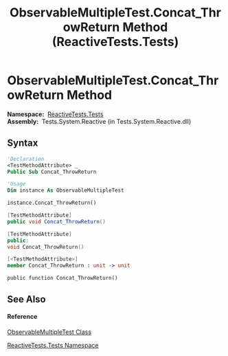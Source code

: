 ﻿---
title: ObservableMultipleTest.Concat_ThrowReturn Method  (ReactiveTests.Tests)
TOCTitle: Concat_ThrowReturn Method
ms:assetid: M:ReactiveTests.Tests.ObservableMultipleTest.Concat_ThrowReturn
ms:mtpsurl: https://msdn.microsoft.com/en-us/library/reactivetests.tests.observablemultipletest.concat_throwreturn(v=VS.103)
ms:contentKeyID: 36620492
ms.date: 06/28/2011
mtps_version: v=VS.103
f1_keywords:
- ReactiveTests.Tests.ObservableMultipleTest.Concat_ThrowReturn
dev_langs:
- CSharp
- JScript
- VB
- FSharp
- c++
---

# ObservableMultipleTest.Concat\_ThrowReturn Method

**Namespace:**  [ReactiveTests.Tests](hh289046\(v=vs.103\).md)  
**Assembly:**  Tests.System.Reactive (in Tests.System.Reactive.dll)

## Syntax

``` vb
'Declaration
<TestMethodAttribute> _
Public Sub Concat_ThrowReturn
```

``` vb
'Usage
Dim instance As ObservableMultipleTest

instance.Concat_ThrowReturn()
```

``` csharp
[TestMethodAttribute]
public void Concat_ThrowReturn()
```

``` c++
[TestMethodAttribute]
public:
void Concat_ThrowReturn()
```

``` fsharp
[<TestMethodAttribute>]
member Concat_ThrowReturn : unit -> unit 
```

``` jscript
public function Concat_ThrowReturn()
```

## See Also

#### Reference

[ObservableMultipleTest Class](hh303586\(v=vs.103\).md)

[ReactiveTests.Tests Namespace](hh289046\(v=vs.103\).md)

